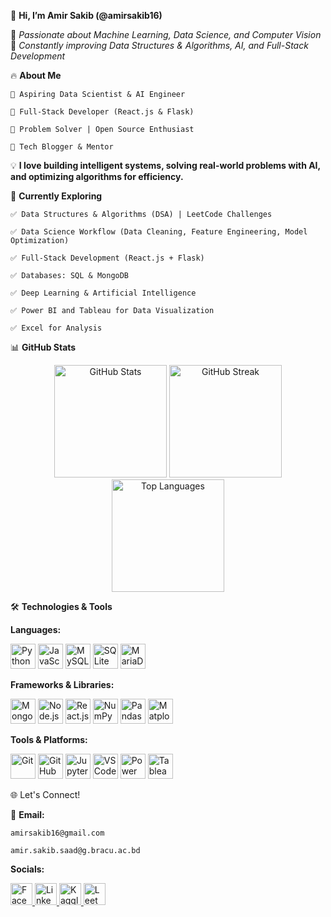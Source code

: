👋 **Hi, I’m Amir Sakib (@amirsakib16)**

🚀 *Passionate about Machine Learning, Data Science, and Computer Vision*</br>
🎯 *Constantly improving Data Structures & Algorithms, AI, and Full-Stack Development*

🔥 **About Me**

    🔹 Aspiring Data Scientist & AI Engineer

    🔹 Full-Stack Developer (React.js & Flask)

    🔹 Problem Solver | Open Source Enthusiast

    🔹 Tech Blogger & Mentor

💡 **I love building intelligent systems, solving real-world problems with AI, and optimizing algorithms for efficiency.**

📌 **Currently Exploring**

    ✅ Data Structures & Algorithms (DSA) | LeetCode Challenges

    ✅ Data Science Workflow (Data Cleaning, Feature Engineering, Model Optimization)

    ✅ Full-Stack Development (React.js + Flask)

    ✅ Databases: SQL & MongoDB

    ✅ Deep Learning & Artificial Intelligence

    ✅ Power BI and Tableau for Data Visualization

    ✅ Excel for Analysis

📊 **GitHub Stats**
<div align="center"> <img src="https://github-readme-stats.vercel.app/api?username=amirsakib16&show_icons=true&count_private=true&theme=dracula&hide_border=false" height="180" alt="GitHub Stats" /> <img src="https://github-readme-streak-stats.herokuapp.com/?user=amirsakib16&theme=dracula&hide_border=false" height="180" alt="GitHub Streak" /> </div> <div align="center"> <img src="https://github-readme-stats.vercel.app/api/top-langs?username=amirsakib16&layout=compact&langs_count=8&theme=dracula&hide_border=false" height="180" alt="Top Languages" /> </div>

🛠️ **Technologies & Tools**

**Languages:**<div align="left"> <img src="https://cdn.jsdelivr.net/gh/devicons/devicon/icons/python/python-original.svg" height="40" alt="Python" /> <img src="https://cdn.jsdelivr.net/gh/devicons/devicon/icons/javascript/javascript-original.svg" height="40" alt="JavaScript" /> <img src="https://cdn.jsdelivr.net/gh/devicons/devicon/icons/mysql/mysql-original.svg" height="40" alt="MySQL" /> <img src="https://cdn.jsdelivr.net/gh/devicons/devicon/icons/sqlite/sqlite-original.svg" height="40" alt="SQLite" /> <img src="https://cdn.jsdelivr.net/gh/devicons/devicon/icons/mariadb/mariadb-original.svg" height="40" alt="MariaDB" /> </div>

**Frameworks & Libraries:**
<div align="left">
<img src="https://cdn.jsdelivr.net/gh/devicons/devicon/icons/mongodb/mongodb-original.svg" height="40" alt="MongoDB" /> 
<img src="https://cdn.jsdelivr.net/gh/devicons/devicon/icons/nodejs/nodejs-original.svg" height="40" alt="Node.js" /> 
<img src="https://cdn.jsdelivr.net/gh/devicons/devicon/icons/react/react-original.svg" height="40" alt="React.js" />
<img src="https://cdn.jsdelivr.net/gh/devicons/devicon/icons/numpy/numpy-original.svg" height="40" alt="NumPy" />
<img src="https://cdn.jsdelivr.net/gh/devicons/devicon/icons/pandas/pandas-original.svg" height="40" alt="Pandas" />
<img src="https://cdn.jsdelivr.net/gh/devicons/devicon/icons/matplotlib/matplotlib-original.svg" height="40" alt="Matplotlib" />
</div>


**Tools & Platforms:**  
<div align="left">
  <img src="https://cdn.jsdelivr.net/gh/devicons/devicon/icons/git/git-original.svg" height="40" alt="Git" />
  <img src="https://img.icons8.com/fluency/48/github.png" height="40" alt="GitHub" />
  <img src="https://cdn.jsdelivr.net/gh/devicons/devicon/icons/jupyter/jupyter-original.svg" height="40" alt="Jupyter" />
  <img src="https://cdn.jsdelivr.net/gh/devicons/devicon/icons/vscode/vscode-original.svg" height="40" alt="VS Code" />
  <img src="https://img.icons8.com/color/48/000000/power-bi.png" height="40" alt="Power BI" />
  <img src="https://img.icons8.com/color/48/000000/tableau-software.png" height="40" alt="Tableau" />
</div>


🌐 Let's Connect!

📧 **Email:**

    amirsakib16@gmail.com

    amir.sakib.saad@g.bracu.ac.bd

**Socials:**
<div align="left"> <a href="https://www.facebook.com/amir.sakib.92/"> <img src="https://img.shields.io/badge/Facebook-1877F2?logo=facebook&logoColor=white&style=for-the-badge" height="35" alt="Facebook" /> </a> <a href="http://linkedin.com/in/amir-sakib-saad-2410282a7"> <img src="https://img.shields.io/badge/LinkedIn-0077B5?logo=linkedin&logoColor=white&style=for-the-badge" height="35" alt="LinkedIn" /> </a> <a href="https://www.kaggle.com/amirsakibsaad"> <img src="https://img.shields.io/badge/Kaggle-20BEFF?logo=kaggle&logoColor=white&style=for-the-badge" height="35" alt="Kaggle" /> </a> <a href="https://leetcode.com/u/amirsakib16/"> <img src="https://img.shields.io/badge/LeetCode-FFA116?logo=leetcode&logoColor=white&style=for-the-badge" height="35" alt="LeetCode" /> </a> </div>
